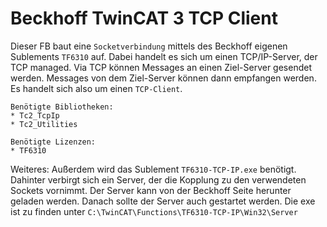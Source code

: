 # Beckhoff TwinCAT 3 TCP Client

Dieser FB baut eine `Socketverbindung` mittels des Beckhoff eigenen Sublements `TF6310` auf.
Dabei handelt es sich um einen TCP/IP-Server, der TCP managed.
Via TCP können Messages an einen Ziel-Server gesendet werden. 
Messages von dem Ziel-Server können dann empfangen werden.
Es handelt sich also um einen `TCP-Client`.
```
Benötigte Bibliotheken:
* Tc2_TcpIp
* Tc2_Utilities
	
Benötigte Lizenzen:
* TF6310
```
Weiteres:
Außerdem wird das Sublement `TF6310-TCP-IP.exe` benötigt.
Dahinter verbirgt sich ein Server, der die Kopplung zu den verwendeten Sockets vornimmt.
Der Server kann von der Beckhoff Seite herunter geladen werden.
Danach sollte der Server auch gestartet werden. Die exe ist zu finden unter `C:\TwinCAT\Functions\TF6310-TCP-IP\Win32\Server`
